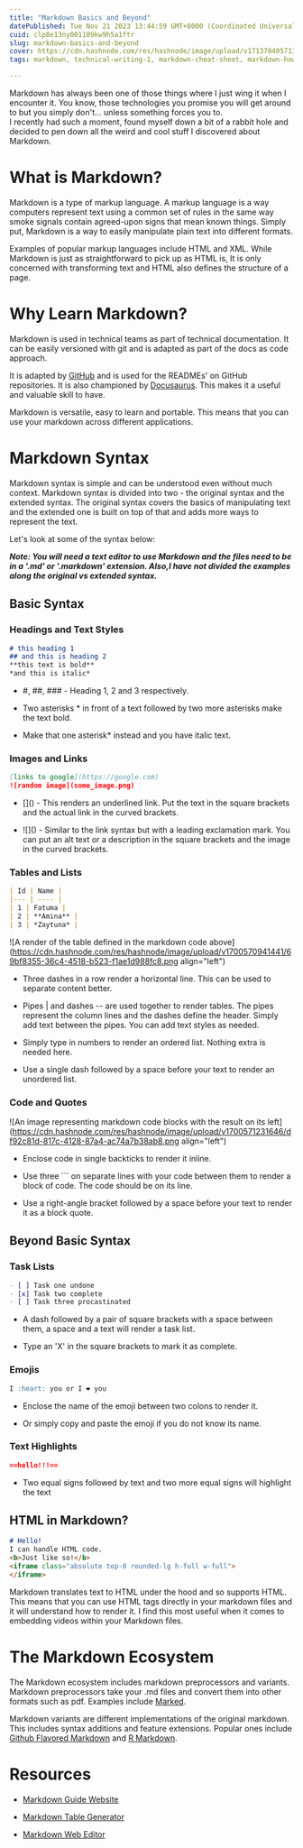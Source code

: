 ```yaml
---
title: "Markdown Basics and Beyond"
datePublished: Tue Nov 21 2023 13:44:59 GMT+0000 (Coordinated Universal Time)
cuid: clp8e13ny001109kw9h5a1ftr
slug: markdown-basics-and-beyond
cover: https://cdn.hashnode.com/res/hashnode/image/upload/v1713784057133/09c66d45-f433-4796-848f-2ca5246daf82.png
tags: markdown, technical-writing-1, markdown-cheat-sheet, markdown-how-to-write-markdown-file, markdown-syntax

---
```


Markdown has always been one of those things where I just wing it when I encounter it. You know, those technologies you promise you will get around to but you simply don't... unless something forces you to.  
I recently had such a moment, found myself down a bit of a rabbit hole and decided to pen down all the weird and cool stuff I discovered about Markdown.

# What is Markdown?

Markdown is a type of markup language. A markup language is a way computers represent text using a common set of rules in the same way smoke signals contain agreed-upon signs that mean known things. Simply put, Markdown is a way to easily manipulate plain text into different formats.

Examples of popular markup languages include HTML and XML. While Markdown is just as straightforward to pick up as HTML is, It is only concerned with transforming text and HTML also defines the structure of a page.

# Why Learn Markdown?

Markdown is used in technical teams as part of technical documentation. It can be easily versioned with git and is adapted as part of the docs as code approach.

It is adapted by [GitHub](https://github.blog/2015-01-06-how-github-uses-github-to-document-github/) and is used for the READMEs' on GitHub repositories. It is also championed by [Docusaurus](https://www.markdownguide.org/tools/docusaurus/). This makes it a useful and valuable skill to have.

Markdown is versatile, easy to learn and portable. This means that you can use your markdown across different applications.

# Markdown Syntax

Markdown syntax is simple and can be understood even without much context. Markdown syntax is divided into two - the original syntax and the extended syntax. The original syntax covers the basics of manipulating text and the extended one is built on top of that and adds more ways to represent the text.

Let's look at some of the syntax below:

***Note: You will need a text editor to use Markdown and the files need to be in a '.md' or '.markdown' extension. Also,I have not divided the examples along the original vs extended syntax.***

## Basic Syntax

### Headings and Text Styles

```markdown
# this heading 1 
## and this is heading 2
**this text is bold**
*and this is italic*
```

* #, ##, ### - Heading 1, 2 and 3 respectively.
    
* Two asterisks \* in front of a text followed by two more asterisks make the text bold.
    
* Make that one asterisk\* instead and you have italic text.
    

### Images and Links

```markdown
[links to google](https://google.com)
![random image](some_image.png)
```

* \[\]() - This renders an underlined link. Put the text in the square brackets and the actual link in the curved brackets.
    
* !\[\]() - Similar to the link syntax but with a leading exclamation mark. You can put an alt text or a description in the square brackets and the image in the curved brackets.
    

### Tables and Lists

```markdown
| Id | Name |
|--- | ---- |
| 1 | Fatuma |
| 2 | **Amina** |
| 3 | *Zaytuna* |
```

![A render of the table defined in the markdown code above](https://cdn.hashnode.com/res/hashnode/image/upload/v1700570941441/69bf8355-36c4-4518-b523-f1ae1d988fc8.png align="left")

* Three dashes in a row render a horizontal line. This can be used to separate content better.
    
* Pipes | and dashes -- are used together to render tables. The pipes represent the column lines and the dashes define the header. Simply add text between the pipes. You can add text styles as needed.
    
* Simply type in numbers to render an ordered list. Nothing extra is needed here.
    
* Use a single dash followed by a space before your text to render an unordered list.
    

### Code and Quotes

![An image representing markdown code blocks with the result on its left](https://cdn.hashnode.com/res/hashnode/image/upload/v1700571231646/df92c81d-817c-4128-87a4-ac74a7b38ab8.png align="left")

* Enclose code in single backticks to render it inline.
    
* Use three \`\`\` on separate lines with your code between them to render a block of code. The code should be on its line.
    
* Use a right-angle bracket followed by a space before your text to render it as a block quote.
    

## Beyond Basic Syntax

### Task Lists

```markdown
- [ ] Task one undone
- [x] Task two complete
- [ ] Task three procastinated
```

* A dash followed by a pair of square brackets with a space between them, a space and a text will render a task list.
    
* Type an 'X' in the square brackets to mark it as complete.
    

### Emojis

```markdown
I :heart: you or I ❤️ you
```

* Enclose the name of the emoji between two colons to render it.
    
* Or simply copy and paste the emoji if you do not know its name.
    

### Text Highlights

```markdown
==hello!!!==
```

* Two equal signs followed by text and two more equal signs will highlight the text
    

## HTML in Markdown?

```markdown
# Hello! 
I can handle HTML code. 
<b>Just like so!</b>
<iframe class="absolute top-0 rounded-lg h-full w-full">
</iframe>
```

Markdown translates text to HTML under the hood and so supports HTML. This means that you can use HTML tags directly in your markdown files and it will understand how to render it. I find this most useful when it comes to embedding videos within your Markdown files.

# The Markdown Ecosystem

The Markdown ecosystem includes markdown preprocessors and variants. Markdown preprocessors take your .md files and convert them into other formats such as pdf. Examples include [Marked](https://marked.js.org/).

Markdown variants are different implementations of the original markdown. This includes syntax additions and feature extensions. Popular ones include [Github Flavored Markdown](https://github.github.com/gfm/) and [R Markdown](https://rmarkdown.rstudio.com/).

# Resources

* [Markdown Guide Website](https://www.markdownguide.org/)
    
* [Markdown Table Generator](https://www.tablesgenerator.com/markdown_tables)
    
* [Markdown Web Editor](https://dillinger.io/)